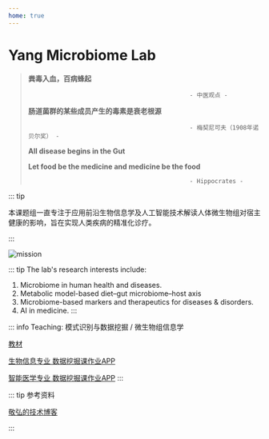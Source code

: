 ```yaml
---
home: true
---
```



# Yang Microbiome Lab


> **粪毒入血，百病蜂起**
>
>                                                  - 中医观点 -
>
> **肠道菌群的某些成员产生的毒素是衰老根源**
>
>                                                  - 梅契尼可夫（1908年诺贝尔奖） -
>
>  **All disease begins in the Gut**
> 
> **Let food be the medicine and medicine be the food**
> 
>                                                  - Hippocrates -

::: tip 

本课题组一直专注于应用前沿生物信息学及人工智能技术解读人体微生物组对宿主健康的影响，旨在实现人类疾病的精准化诊疗。

:::

![mission](/mission.png)

::: tip The lab's research interests include: 
1. Microbiome in human health and diseases.
2. Metabolic model-based diet–gut microbiome–host axis
3. Microbiome-based markers and therapeutics for diseases & disorders.
4. AI in medicine.
:::

::: info Teaching: 模式识别与数据挖掘 / 微生物组信息学

[教材](https://item.jd.com/54599677086.html)

[生物信息专业 数据挖掘课作业APP](http://yangbiolab.cn:8052/)

[智能医学专业 数据挖掘课作业APP](http://yangbiolab.cn:8055/)
:::

::: tip 参考资料

[敬弘的技术博客](https://candy13573.github.io/)

:::
